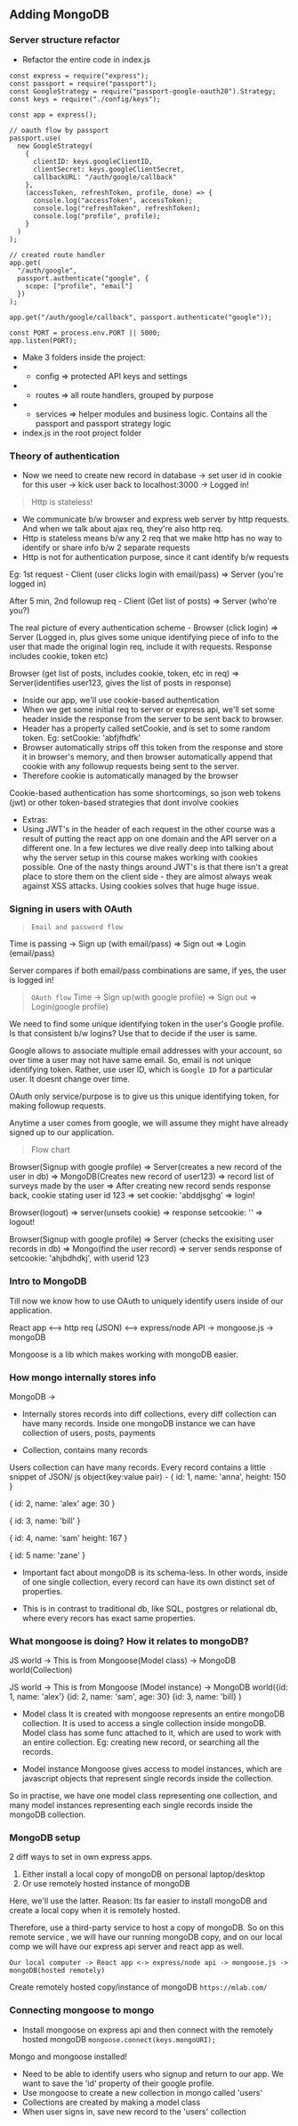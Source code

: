 ## Adding MongoDB

### Server structure refactor

- Refactor the entire code in index.js

```
const express = require("express");
const passport = require("passport");
const GoogleStrategy = require("passport-google-oauth20").Strategy;
const keys = require("./config/keys");

const app = express();

// oauth flow by passport
passport.use(
  new GoogleStrategy(
    {
      clientID: keys.googleClientID,
      clientSecret: keys.googleClientSecret,
      callbackURL: "/auth/google/callback"
    },
    (accessToken, refreshToken, profile, done) => {
      console.log("accessToken", accessToken);
      console.log("refreshToken", refreshToken);
      console.log("profile", profile);
    }
  )
);

// created route handler
app.get(
  "/auth/google",
  passport.authenticate("google", {
    scope: ["profile", "email"]
  })
);

app.get("/auth/google/callback", passport.authenticate("google"));

const PORT = process.env.PORT || 5000;
app.listen(PORT);
```

- Make 3 folders inside the project:
- - config => protected API keys and settings
- - routes => all route handlers, grouped by purpose
- - services => helper modules and business logic. Contains all the passport and passport strategy logic
- index.js in the root project folder

### Theory of authentication

- Now we need to create new record in database -> set user id in cookie for this user -> kick user back to localhost:3000
  -> Logged in!

> Http is stateless!

- We communicate b/w browser and express web server by http requests. And when we talk about ajax req, they're also http req.
- Http is stateless means b/w any 2 req that we make http has no way to identify or share info b/w 2 separate requests
- Http is not for authentication purpose, since it cant identify b/w requests

Eg:
1st request -
Client (user clicks login with email/pass) => Server (you're logged in)

After 5 min, 2nd followup req -
Client (Get list of posts) => Server (who're you?)

The real picture of every authentication scheme -
Browser (click login) => Server (Logged in, plus gives some unique identifying piece of info to the user that made the original login req, include it with requests. Response includes cookie, token etc)

Browser (get list of posts, includes cookie, token, etc in req) => Server(identifies user123, gives the list of posts in response)

- Inside our app, we'll use cookie-based authentication
- When we get some initial req to server or express api, we'll set some header inside the response from the server to be sent back to browser.
- Header has a property called setCookie, and is set to some random token. Eg: setCookie: 'abfjfhdfk'
- Browser automatically strips off this token from the response and store it in browser's memory, and then browser automatically append that cookie with any followup requests being sent to the server.
- Therefore cookie is automatically managed by the browser

Cookie-based authentication has some shortcomings, so json web tokens (jwt) or other token-based strategies that dont involve cookies

- Extras:
- Using JWT's in the header of each request in the other course was a result of putting the react app on one domain and the API server on a different one. In a few lectures we dive really deep into talking about why the server setup in this course makes working with cookies possible. One of the nasty things around JWT's is that there isn't a great place to store them on the client side - they are almost always weak against XSS attacks. Using cookies solves that huge huge issue.

### Signing in users with OAuth

> `Email and password flow`

Time is passing -> Sign up (with email/pass) => Sign out => Login (email/pass)

Server compares if both email/pass combinations are same, if yes, the user is logged in!

> `OAuth flow`
> Time -> Sign up(with google profile) => Sign out => Login(google profile)

We need to find some unique identifying token in the user's Google profile. Is that consistent b/w logins? Use that to decide if the user is same.


Google allows to associate multiple email addresses with your account, so over time a user may not have same email. So, email is not unique identifying token. Rather, use user ID, which is `Google ID` for a particular user. It doesnt change over time.

OAuth only service/purpose is to give us this unique identifying token, for making followup requests.

Anytime a user comes from google, we will assume they might have already signed up to our application.


> Flow chart

Browser(Signup with google profile) => Server(creates a new record of the user in db) => MongoDB(Creates new record of user123) => record list of surveys made by the user => After creating new record sends response back, cookie stating user id 123 => set cookie: 'abddjsghg' => login!



Browser(logout) => server(unsets cookie) => response setcookie: '' => logout!


Browser(Signup with google profile) => Server (checks the exisiting user records in db) => Mongo(find the user record) => server sends response of setcookie: 'ahjbdhdkj', with userid 123



### Intro to MongoDB
Till now we know how to use OAuth to uniquely identify users inside of our application.


React app <--> http req (JSON) <--> express/node API -> mongoose.js -> mongoDB

Mongoose is a lib which makes working with mongoDB easier.


### How mongo internally stores info

MongoDB -> 
- Internally stores records into diff collections, every diff collection can have many records. Inside one mongoDB instance we can have collection of users, posts, payments

- Collection, contains many records


Users collection can have many records. Every record contains a little snippet of JSON/ js object(key:value pair) -
{
    id: 1,
    name: 'anna',
    height: 150
}

{
    id: 2,
    name: 'alex'
    age: 30
}

{
    id: 3,
    name: 'bill'
}

{
    id: 4,
    name: 'sam'
    height: 167
}

{
    id: 5
    name: 'zane'
}


- Important fact about mongoDB is its schema-less. In other words, inside of one single collection, every record can have its own distinct set of properties.

- This is in contrast to traditional db, like SQL, postgres or relational db, where every recors has exact same properties.


### What mongoose is doing? How it relates to mongoDB?

JS world -> This is from Mongoose(Model class) -> MongoDB world(Collection)


JS world  -> This is from Mongoose (Model instance) -> MongoDB world({id: 1, name: 'alex'} {id: 2, name: 'sam', age: 30} {id: 3, name: 'bill} )


- Model class 
It is created with mongoose represents an entire mongoDB collection. It is used to access a single collection inside mongoDB. 
Model class has some func attached to it, which are used to work with an entire collection.
Eg: creating new record, or searching all the records.

- Model instance
Mongoose gives access to model instances, which are javascript objects that represent single records inside the collection.

So in practise, we have one model class representing one collection, and many model instances representing each single records inside the mongoDB collection.



### MongoDB setup

2 diff ways to set in own express apps.

1. Either install a local copy of mongoDB on personal laptop/desktop
2. Or use remotely hosted instance of mongoDB

Here, we'll use the latter. Reason: Its far easier to install mongoDB and create a local copy when it is remotely hosted.

Therefore, use a third-party service to host a copy of mongoDB. So on this remote service , we will have our running mongoDB copy, and on our local comp we will have our express api server and react app as well.

```
Our local computer -> React app <-> express/node api -> mongoose.js -> mongoDB(hosted remotely)
```


Create remotely hosted copy/instance of mongoDB 
`https://mlab.com/`




### Connecting mongoose to mongo
- Install mongoose on express api and then connect with the remotely hosted mongoDB
`mongoose.connect(keys.mongoURI);`


Mongo and mongoose installed!
- Need to be able to identify users who signup and return to our app. We want to save the 'id' property of their google profile.
- Use mongoose to create a new collection in mongo called 'users'
- Collections are created by making a model class
- When user signs in, save new record to the 'users' collection